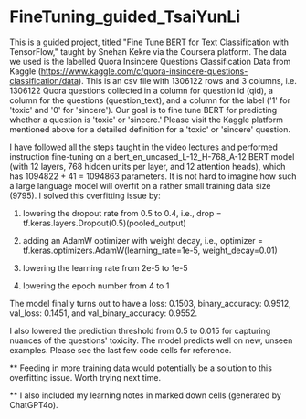 # FineTuning_guided_TsaiYunLi
This is a guided project, titled "Fine Tune BERT for Text Classification with TensorFlow," taught by Snehan Kekre via the Coursera platform. The data we used is the labelled Quora Insincere Questions Classification Data from Kaggle (https://www.kaggle.com/c/quora-insincere-questions-classification/data). This is an csv file with 1306122 rows and 3 columns, i.e. 1306122 Quora questions collected in a column for question id (qid), a column for the questions (question_text), and a column for the label ('1' for 'toxic' and '0' for 'sincere'). Our goal is to fine tune BERT for predicting whether a question is 'toxic' or 'sincere.' Please visit the Kaggle platform mentioned above for a detailed definition for a 'toxic' or 'sincere' question.

I have followed all the steps taught in the video lectures and performed instruction fine-tuning on a bert_en_uncased_L-12_H-768_A-12 BERT model (with 12 layers, 768 hidden units per layer, and 12 attention heads), which has 1094822 + 41 = 1094863 parameters. It is not hard to imagine how such a large language model will overfit on a rather small training data size (9795). I solved this overfitting issue by:

1. lowering the dropout rate from 0.5 to 0.4, i.e., drop = tf.keras.layers.Dropout(0.5)(pooled_output)

2. adding an AdamW optimizer with weight decay, i.e., optimizer = tf.keras.optimizers.AdamW(learning_rate=1e-5, weight_decay=0.01) 

3. lowering the learning rate from 2e-5 to 1e-5

4. lowering the epoch number from 4 to 1

The model finally turns out to have a  loss: 0.1503, binary_accuracy: 0.9512, val_loss: 0.1451, and val_binary_accuracy: 0.9552.

I also lowered the prediction threshold from 0.5 to 0.015 for capturing nuances of the questions' toxicity. The model predicts well on new, unseen examples. Please see the last few code cells for reference.

** Feeding in more training data would potentially be a solution to this overfitting issue. Worth trying next time.

** I also included my learning notes in marked down cells (generated by ChatGPT4o).

